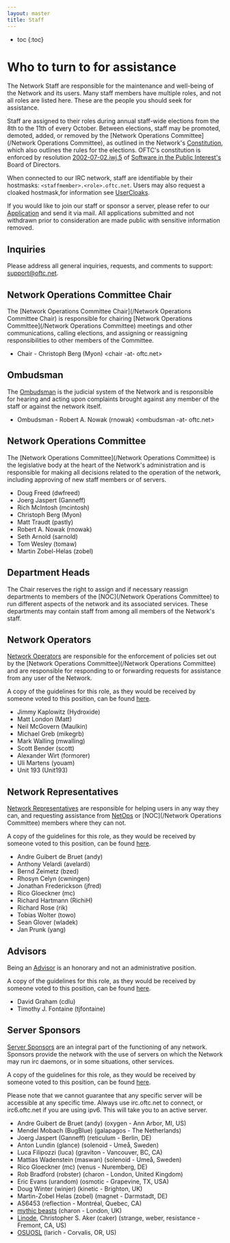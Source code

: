 ```yaml
---
layout: master
title: Staff
---
```

* toc
{:toc}

# Who to turn to for assistance #

The Network Staff are responsible for the maintenance and well-being of the
Network and its users. Many staff members have multiple roles, and not all roles
are listed here. These are the people you should seek for assistance.

Staff are assigned to their roles during annual staff-wide elections from the
8th to the 11th of every October. Between elections, staff may be promoted,
demoted, added, or removed by the [Network Operations Committee](/Network
Operations Committee), as outlined in the Network's
[Constitution](/constitution), which also outlines the rules for the elections.
OFTC's constitution is enforced by resolution
[2002-07-02.iwj.5](http://www.spi-inc.org/corporate/resolutions/2002/2002-07-02.iwj.5/)
of [Software in the Public Interest's](http://www.spi-inc.org/) Board of
Directors.

When connected to our IRC network, staff are identifiable by their hostmasks:
`<staffmember>.<role>.oftc.net`. Users may also request a cloaked hostmask,for
information see [UserCloaks](/UserCloaks).

If you would like to join our staff or sponsor a server, please refer to our
[Application](/Application) and send it via mail. All applications submitted and
not withdrawn prior to consideration are made public with sensitive information
removed.

## Inquiries ##

Please address all general inquiries, requests, and comments to support:
support@oftc.net.

## Network Operations Committee Chair ##

The [Network Operations Committee Chair](/Network Operations Committee Chair) is
responsible for chairing [Network Operations Committee](/Network Operations
Committee) meetings and other communications, calling elections, and assigning
or reassigning responsibilities to other members of the Committee.

 * Chair - Christoph Berg (Myon) <chair -at- oftc.net>

## Ombudsman ##

The [Ombudsman](/Ombudsman) is the judicial system of the Network and is
responsible for hearing and acting upon complaints brought against any member of
the staff or against the network itself.

 * Ombudsman - Robert A. Nowak (rnowak) <ombudsman -at- oftc.net>

## Network Operations Committee ##

The [Network Operations Committee](/Network Operations Committee) is the
legislative body at the heart of the Network's administration and is responsible
for making all decisions related to the operation of the network, including
approving of new staff members or of servers.

 * Doug Freed (dwfreed)
 * Joerg Jaspert (Ganneff)
 * Rich McIntosh (mcintosh)
 * Christoph Berg (Myon)
 * Matt Traudt (pastly)
 * Robert A. Nowak (rnowak)
 * Seth Arnold (sarnold)
 * Tom Wesley (tomaw)
 * Martin Zobel-Helas (zobel)

## Department Heads ##

The Chair reserves the right to assign and if necessary reassign
departments to members of the [NOC](/Network Operations
Committee) to run different aspects of the network and its associated services.
These departments may contain staff from among all members of the Network's
staff.

## Network Operators ##

[Network Operators](/Network_Operator) are responsible for the enforcement of
policies set out by the [Network Operations Committee](/Network Operations
Committee) and are responsible for responding to or forwarding requests for
assistance from any user of the Network.

A copy of the guidelines for this role, as they would be received by someone
voted to this position, can be found [here](/Network_Operator).

 * Jimmy Kaplowitz (Hydroxide)
 * Matt London (Matt)
 * Neil McGovern (Maulkin)
 * Michael Greb (mikegrb)
 * Mark Walling (mwalling)
 * Scott Bender (scott)
 * Alexander Wirt (formorer)
 * Uli Martens (youam)
 * Unit 193 (Unit193)

## Network Representatives ##

[Network Representatives](/Network_Representative) are responsible for helping
users in any way they can, and requesting assistance from
[NetOps](/Network_Operator) or [NOC](/Network Operations Committee) members
where they can not.

A copy of the guidelines for this role, as they would be received by someone
voted to this position, can be found [here](/Network_Representative).

 * Andre Guibert de Bruet (andy)
 * Anthony Velardi (avelardi)
 * Bernd Zeimetz (bzed)
 * Rhosyn Celyn (cwningen)
 * Jonathan Frederickson (jfred)
 * Rico Gloeckner (mc)
 * Richard Hartmann (RichiH)
 * Richard Rose (rik)
 * Tobias Wolter (towo)
 * Sean Glover (wladek)
 * Jan Prunk (yang)

## Advisors ##

Being an [Advisor](/Advisor) is an honorary and not an administrative position.

A copy of the guidelines for this role, as they would be received by someone
voted to this position, can be found [here](/Advisor).

 * David Graham (cdlu)
 * Timothy J. Fontaine (tjfontaine)

## Server Sponsors ##

[Server Sponsors](/Server_Sponsor) are an integral part of the functioning of
any network. Sponsors provide the network with the use of servers on which the
Network may run irc daemons, or in some situations, other services.

A copy of the guidelines for this role, as they would be received by someone
voted to this position, can be found [here](/Server_Sponsor).

Please note that we cannot guarantee that any specific server will be accessible
at any specific time. Always use irc.oftc.net to connect, or irc6.oftc.net if
you are using ipv6. This will take you to an active server.

 * Andre Guibert de Bruet (andy) (oxygen - Ann Arbor, MI, US)
 * Mendel Mobach (BugBlue) (galapagos - The Netherlands)
 * Joerg Jaspert (Ganneff) (reticulum - Berlin, DE)
 * Anton Lundin (glance) (solenoid - Umeå, Sweden)
 * Luca Filipozzi (luca) (graviton - Vancouver, BC, CA)
 * Mattias Wadenstein (maswan) (solenoid - Umeå, Sweden)
 * Rico Gloeckner (mc) (venus - Nuremberg, DE)
 * Rob Bradford (robster) (charon - London, United Kingdom)
 * Eric Evans (urandom) (osmotic - Grapevine, TX, USA)
 * Doug Winter (winjer) (kinetic - Brighton, UK)
 * Martin-Zobel Helas (zobel) (magnet - Darmstadt, DE)
 * AS6453 (reflection - Montréal, Quebec, CA)
 * [mythic beasts](https://www.mythic-beasts.com/) (charon - London, UK)
 * [Linode](http://www.linode.com/), Christopher S. Aker (caker)
(strange, weber, resistance - Fremont, CA, US)
 * [OSUOSL](http://osuosl.org/) (larich - Corvalis, OR, US)

